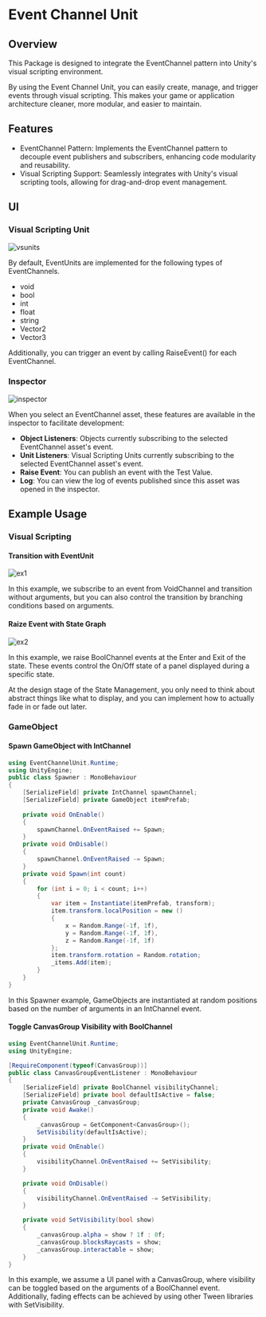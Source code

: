 # Event Channel Unit

## Overview

This Package is designed to integrate the EventChannel pattern into Unity's visual scripting environment.

By using the Event Channel Unit, you can easily create, manage, and trigger events through visual scripting.
This makes your game or application architecture cleaner, more modular, and easier to maintain.

## Features

- EventChannel Pattern: Implements the EventChannel pattern to decouple event publishers and subscribers, enhancing code modularity and reusability.
- Visual Scripting Support: Seamlessly integrates with Unity's visual scripting tools, allowing for drag-and-drop event management.

## UI

### Visual Scripting Unit

![vsunits](https://github.com/jnphgs/EventChannelUnit/assets/37029324/67740051-354e-4359-8226-ae663432a19c)

By default, EventUnits are implemented for the following types of EventChannels.

- void
- bool
- int
- float
- string
- Vector2
- Vector3

Additionally, you can trigger an event by calling RaiseEvent() for each EventChannel.

### Inspector

![inspector](https://github.com/jnphgs/EventChannelUnit/assets/37029324/8166c971-3aed-44b9-a91a-44810d8f81bf)

When you select an EventChannel asset, these features are available in the inspector to facilitate development:

- **Object Listeners**: Objects currently subscribing to the selected EventChannel asset's event.
- **Unit Listeners**: Visual Scripting Units currently subscribing to the selected EventChannel asset's event.
- **Raise Event**: You can publish an event with the Test Value.
- **Log**: You can view the log of events published since this asset was opened in the inspector.

## Example Usage

### Visual Scripting

#### Transition with EventUnit

![ex1](https://github.com/jnphgs/EventChannelUnit/assets/37029324/cd95fcb3-0cf2-4b65-abd0-156e68a90443)

In this example, we subscribe to an event from VoidChannel and transition without arguments, but you can also control the transition by branching conditions based on arguments.

#### Raize Event with State Graph

![ex2](https://github.com/jnphgs/EventChannelUnit/assets/37029324/d40974f5-0aa1-4b11-bd15-4d5e65251879)

In this example, we raise BoolChannel events at the Enter and Exit of the state. 
These events control the On/Off state of a panel displayed during a specific state.

At the design stage of the State Management, you only need to think about abstract things like what to display, and you can implement how to actually fade in or fade out later.

### GameObject

#### Spawn GameObject with IntChannel

```cs
using EventChannelUnit.Runtime;
using UnityEngine;
public class Spawner : MonoBehaviour
{
    [SerializeField] private IntChannel spawnChannel;
    [SerializeField] private GameObject itemPrefab;
    
    private void OnEnable()
    {
        spawnChannel.OnEventRaised += Spawn;
    }
    private void OnDisable()
    {
        spawnChannel.OnEventRaised -= Spawn;
    }
    private void Spawn(int count)
    {
        for (int i = 0; i < count; i++)
        {
            var item = Instantiate(itemPrefab, transform);
            item.transform.localPosition = new ()
            {
                x = Random.Range(-1f, 1f),
                y = Random.Range(-1f, 1f),
                z = Random.Range(-1f, 1f)
            };
            item.transform.rotation = Random.rotation;
            _items.Add(item);
        }
    }
}
```

In this Spawner example, GameObjects are instantiated at random positions based on the number of arguments in an IntChannel event.

#### Toggle CanvasGroup Visibility with BoolChannel

```cs
using EventChannelUnit.Runtime;
using UnityEngine;

[RequireComponent(typeof(CanvasGroup))]
public class CanvasGroupEventListener : MonoBehaviour
{
    [SerializeField] private BoolChannel visibilityChannel;
    [SerializeField] private bool defaultIsActive = false;
    private CanvasGroup _canvasGroup;
    private void Awake()
    {
        _canvasGroup = GetComponent<CanvasGroup>();
        SetVisibility(defaultIsActive);
    }
    private void OnEnable()
    {
        visibilityChannel.OnEventRaised += SetVisibility;
    }

    private void OnDisable()
    {
        visibilityChannel.OnEventRaised -= SetVisibility;
    }

    private void SetVisibility(bool show)
    {
        _canvasGroup.alpha = show ? 1f : 0f;
        _canvasGroup.blocksRaycasts = show;
        _canvasGroup.interactable = show;
    }
}
```
In this example, we assume a UI panel with a CanvasGroup, where visibility can be toggled based on the arguments of a BoolChannel event. 
Additionally, fading effects can be achieved by using other Tween libraries with SetVisibility.

